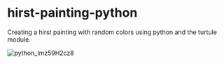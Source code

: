# hirst-painting-python
Creating a hirst painting with random colors using python and the turtule module.

![python_lmz59H2cz8](https://user-images.githubusercontent.com/6544118/107480676-40f7d580-6b7d-11eb-8b9f-d57494695e7a.png)

